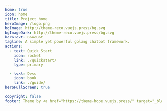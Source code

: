 ```yaml
---
home: true
icon: home
title: Project home
heroImage: /logo.png
bgImage: http://theme-reco.vuejs.press/bg.svg
bgImageDark: http://theme-reco.vuejs.press/bg.svg
heroText: GoneBot
tagline: A simple yet powerful golang chatbot framework.
actions:
  - text: Quick Start
    icon: rocket
    link: ./quickstart/
    type: primary

  - text: Docs
    icon: book
    link: ./guide/
heroFullScreen: true

copyright: false
footer: Theme by <a href="https://theme-hope.vuejs.press/" target="_blank">VuePress Theme Hope</a> | MIT Licensed, Copyright © 2024-present GoneBot-Dev
---
```

